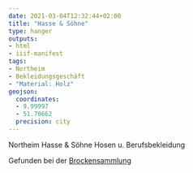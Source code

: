 ```yaml
---
date: 2021-03-04T12:32:44+02:00
title: "Hasse & Söhne"
type: hanger
outputs:
- html
- iiif-manifest
tags:
- Northeim
- Bekleidungsgeschäft
- "Material: Holz"
geojson:
  coordinates:
  - 9.99997
  - 51.70662
  precision: city
---
```

Northeim
Hasse & Söhne Hosen u. Berufsbekleidung

<div class="source">Gefunden bei der <a href="https://www.neue-arbeit-brockensammlung.de/geschaefte/gebrauchtmoebelkaufhaus/">Brockensammlung</a></div>
